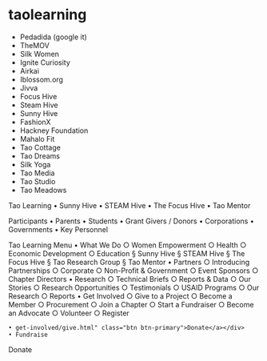 # taolearning

* Pedadida (google it)
* TheMOV
* Silk Women
* Ignite Curiosity
* Airkai
* Iblossom.org
* Jivva
* Focus Hive
* Steam Hive
* Sunny Hive
* FashionX
* Hackney Foundation
* Mahalo Fit
* Tao Cottage
* Tao Dreams
* Silk Yoga
* Tao Media
* Tao Studio
* Tao Meadows

Tao Learning
	• Sunny Hive
	• STEAM Hive
	• The Focus Hive
	• Tao Mentor

Participants
	• Parents
	• Students
	• Grant Givers / Donors
	• Corporations
	• Governments
	• Key Personnel

Tao Learning Menu
	• What We Do
		○ Women Empowerment
		○ Health
		○ Economic Development
		○ Education
			§ Sunny Hive
			§ STEAM Hive
			§ The Focus Hive
			§ Tao Research Group
			§ Tao Mentor
	• Partners
		○ Introducing Partnerships
		○ Corporate
		○ Non-Profit & Government
		○ Event Sponsors
		○ Chapter Directors
	• Research
		○ Technical Briefs
		○ Reports & Data
		○ Our Stories
		○ Research Opportunities
		○ Testimonials
		○ USAID Programs
		○ Our Research
		○ Reports
	• Get Involved
		○ Give to a Project
		○ Become a Member
		○ Procurement
		○ Join a Chapter
		○ Start a Fundraiser
		○ Become an Advocate
		○ Volunteer
		○ Register

	• get-involved/give.html" class="btn btn-primary">Donate</a></div>
	• Fundraise
Donate